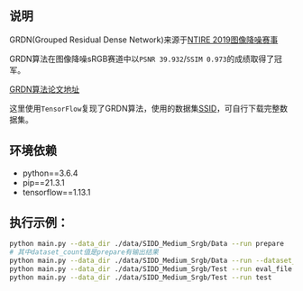 ## 说明

GRDN(Grouped Residual Dense Network)来源于[NTIRE 2019图像降噪赛事](https://openaccess.thecvf.com/content_CVPRW_2019/papers/NTIRE/Abdelhamed_NTIRE_2019_Challenge_on_Real_Image_Denoising_Methods_and_Results_CVPRW_2019_paper.pdf)

GRDN算法在图像降噪sRGB赛道中以`PSNR 39.932`/`SSIM 0.973`的成绩取得了冠军。

[GRDN算法论文地址](https://openaccess.thecvf.com/content_CVPRW_2019/papers/NTIRE/Kim_GRDNGrouped_Residual_Dense_Network_for_Real_Image_Denoising_and_GAN-Based_CVPRW_2019_paper.pdf)

这里使用`TensorFlow`复现了GRDN算法，使用的数据集[SSID](https://abdokamel.github.io/sidd/)，可自行下载完整数据集。

## 环境依赖
- python==3.6.4
- pip==21.3.1
- tensorflow==1.13.1


## 执行示例：
```bash
python main.py --data_dir ./data/SIDD_Medium_Srgb/Data --run prepare
# 其中dataset_count值是prepare有输出结果
python main.py --data_dir ./data/SIDD_Medium_Srgb/Data --run --dataset_count 1785 train
python main.py --data_dir ./data/SIDD_Medium_Srgb/Test --run eval_file
python main.py --data_dir ./data/SIDD_Medium_Srgb/Test --run test
```

